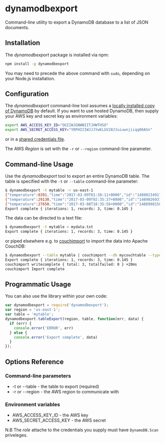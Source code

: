 # dynamodbexport

Command-line utility to export a DynamoDB database to a list of JSON documents.

## Installation

The *dynamodbexport* package is installed via npm:

```sh
npm install -g dynamodbexport
```

You may need to precede the above command with `sudo`, depending on your Node.js installation.

## Configuration

The *dynamodbexport* command-line tool assumes a [locally installed copy of DynamoDB](http://docs.aws.amazon.com/amazondynamodb/latest/developerguide/DynamoDBLocal.html) by default. If you want to use hosted DynamoDB, then
supply your AWS key and secret key as environment variables:

```sh
export AWS_ACCESS_KEY_ID="OGIIWJGNWNIITJHWTHSO"
export AWS_SECRET_ACCESS_KEY="YRPHIIIWJJJYwKLGV28JJuiuwnjiiqq06ASn"
```

or in a [shared credentials file](http://docs.aws.amazon.com/sdk-for-javascript/v2/developer-guide/loading-node-credentials-shared.html).

The AWS *Region* is set with the `-r` or `--region` command-line parameter.

## Command-line Usage

Use the *dynamodbexport* tool to export an entire DynamoDB table. The table is specified with the `-t` or `--table` command-line parameter:

```sh
$ dynamodbexport -t mytable -r us-east-1
{"temperature":8391,"time":"2017-03-09T01:38:11+0000","id":"1489023491"}
{"temperature":29130,"time":"2017-03-09T02:35:37+0000","id":"1489026937"}
{"temperature":27650,"time":"2017-03-08T18:35:58+0000","id":"1488998158"}
Export complete { iterations: 1, records: 3, time: 0.145 }
```

The data can be directed to a text file:

```sh
$ dynamodbexport -t mytable > mydata.txt
Export complete { iterations: 1, records: 3, time: 0.145 }
```

or piped elsewhere e.g. to [couchimport](https://www.npmjs.com/couchimport) to import the data into Apache CouchDB:

```sh
$ dynamodbexport --table mytable | couchimport --db mycouchtable --type jsonl
Export complete { iterations: 1, records: 3, time: 0.145 }
couchimport writecomplete { total: 3, totalfailed: 0 } +20ms
couchimport Import complete
```

## Programmatic Usage

You can also use the library within your own code:

```js
var dynamodbexport = require('dynamodbexport');
var region = 'us-east-1';
var table = 'mytable';
dynamodbexport.tableExport(region, table, function(err, data) {
  if (err) {
    console.error('ERROR', err)
  } else {
    console.error('Export complete', data)
  }
});
```

## Options Reference

### Command-line parameters

* -t or --table - the table to export (required)
* -r or --region - the AWS region to communicate with

### Environment variables

* AWS_ACCESS_KEY_ID - the AWS key
* AWS_SECRET_ACCESS_KEY - the AWS secret

N.B The *role* attache to the credentials you supply must have `DynamoDB.Scan` priveleges.
